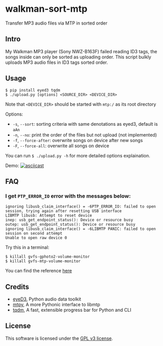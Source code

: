 # walkman-sort-mtp
Transfer MP3 audio files via MTP in sorted order

## Intro
My Walkman MP3 player (Sony NWZ-B163F) failed reading ID3 tags, the songs inside can only be sorted as uploading order. This script bulkly uploads MP3 audio files in ID3 tags sorted order.

## Usage

```
$ pip install eyed3 tqdm
$ ./upload.py [options] <SOURCE_DIR> <DEVICE_DIR>
```

Note that `<DEVICE_DIR>` should be started with `mtp:/` as its root directory

Options:
* `-s`, `--sort`: sorting criteria with same denotations as eyed3, default is `aAn`
* `-n`, `--no`: print the order of the files but not upload (not implemented)
* `-f`, `--force-after`: overwrite songs on device after new songs
* `-F`, `--force-all`: overwrite all songs on device

You can run `$ ./upload.py -h` for more detailed options explaination.

Demo:
[![asciicast](https://asciinema.org/a/0IvJu8h9RHpYABqFgamSFEBQt.png)](https://asciinema.org/a/0IvJu8h9RHpYABqFgamSFEBQt)

## FAQ
### I get `PTP_ERROR_IO` error with the messages below:
```
ignoring libusb_claim_interface() = -6PTP_ERROR_IO: failed to open session, trying again after resetting USB interface
LIBMTP libusb: Attempt to reset device
inep: usb_get_endpoint_status(): Device or resource busy
outep: usb_get_endpoint_status(): Device or resource busy
ignoring libusb_claim_interface() = -6LIBMTP PANIC: failed to open session on second attempt
Unable to open raw device 0
```

Try this in a terminal:
```
$ killall gvfs-gphoto2-volume-monitor
$ killall gvfs-mtp-volume-monitor
```

You can find the reference [here](https://bugs.launchpad.net/ubuntu/+source/gvfs/+bug/1314556u)

## Credits
* [eyeD3](http://eyed3.nicfit.net/), Python audio data toolkit
* [mtpy](https://github.com/ldo/mtpy), A more Pythonic interface to libmtp
* [tqdm](https://github.com/tqdm/tqdm), A fast, extensible progress bar for Python and CLI 

## License
This software is licensed under the [GPL v3 license](http://www.gnu.org/copyleft/gpl.html).
